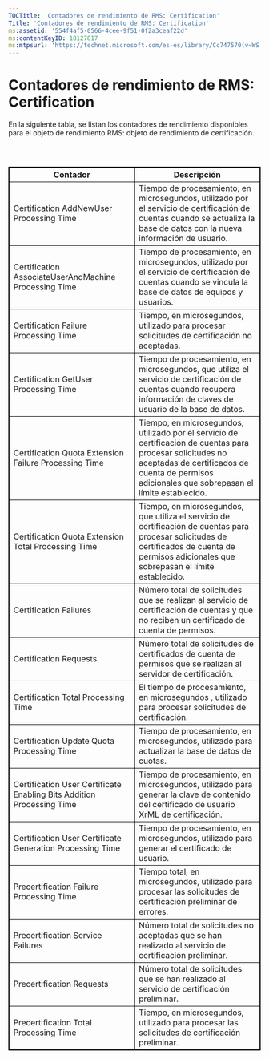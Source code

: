 ```yaml
---
TOCTitle: 'Contadores de rendimiento de RMS: Certification'
Title: 'Contadores de rendimiento de RMS: Certification'
ms:assetid: '554f4af5-0566-4cee-9f51-0f2a3ceaf22d'
ms:contentKeyID: 18127817
ms:mtpsurl: 'https://technet.microsoft.com/es-es/library/Cc747570(v=WS.10)'
---
```


Contadores de rendimiento de RMS: Certification
===============================================

En la siguiente tabla, se listan los contadores de rendimiento disponibles para el objeto de rendimiento RMS: objeto de rendimiento de certificación.

###  

 
<table style="border:1px solid black;">
<colgroup>
<col width="50%" />
<col width="50%" />
</colgroup>
<thead>
<tr class="header">
<th style="border:1px solid black;" >Contador</th>
<th style="border:1px solid black;" >Descripción</th>
</tr>
</thead>
<tbody>
<tr class="odd">
<td style="border:1px solid black;">Certification AddNewUser Processing Time</td>
<td style="border:1px solid black;">Tiempo de procesamiento, en microsegundos, utilizado por el servicio de certificación de cuentas cuando se actualiza la base de datos con la nueva información de usuario.</td>
</tr>
<tr class="even">
<td style="border:1px solid black;">Certification AssociateUserAndMachine Processing Time</td>
<td style="border:1px solid black;">Tiempo de procesamiento, en microsegundos, utilizado por el servicio de certificación de cuentas cuando se vincula la base de datos de equipos y usuarios.</td>
</tr>
<tr class="odd">
<td style="border:1px solid black;">Certification Failure Processing Time</td>
<td style="border:1px solid black;">Tiempo, en microsegundos, utilizado para procesar solicitudes de certificación no aceptadas.</td>
</tr>
<tr class="even">
<td style="border:1px solid black;">Certification GetUser Processing Time</td>
<td style="border:1px solid black;">Tiempo de procesamiento, en microsegundos, que utiliza el servicio de certificación de cuentas cuando recupera información de claves de usuario de la base de datos.</td>
</tr>
<tr class="odd">
<td style="border:1px solid black;">Certification Quota Extension Failure Processing Time</td>
<td style="border:1px solid black;">Tiempo, en microsegundos, utilizado por el servicio de certificación de cuentas para procesar solicitudes no aceptadas de certificados de cuenta de permisos adicionales que sobrepasan el límite establecido.</td>
</tr>
<tr class="even">
<td style="border:1px solid black;">Certification Quota Extension Total Processing Time</td>
<td style="border:1px solid black;">Tiempo, en microsegundos, que utiliza el servicio de certificación de cuentas para procesar solicitudes de certificados de cuenta de permisos adicionales que sobrepasan el límite establecido.</td>
</tr>
<tr class="odd">
<td style="border:1px solid black;">Certification Failures</td>
<td style="border:1px solid black;">Número total de solicitudes que se realizan al servicio de certificación de cuentas y que no reciben un certificado de cuenta de permisos.</td>
</tr>
<tr class="even">
<td style="border:1px solid black;">Certification Requests</td>
<td style="border:1px solid black;">Número total de solicitudes de certificados de cuenta de permisos que se realizan al servidor de certificación.</td>
</tr>
<tr class="odd">
<td style="border:1px solid black;">Certification Total Processing Time</td>
<td style="border:1px solid black;">El tiempo de procesamiento, en microsegundos , utilizado para procesar solicitudes de certificación.</td>
</tr>
<tr class="even">
<td style="border:1px solid black;">Certification Update Quota Processing Time</td>
<td style="border:1px solid black;">Tiempo de procesamiento, en microsegundos, utilizado para actualizar la base de datos de cuotas.</td>
</tr>
<tr class="odd">
<td style="border:1px solid black;">Certification User Certificate Enabling Bits Addition Processing Time</td>
<td style="border:1px solid black;">Tiempo de procesamiento, en microsegundos, utilizado para generar la clave de contenido del certificado de usuario XrML de certificación.</td>
</tr>
<tr class="even">
<td style="border:1px solid black;">Certification User Certificate Generation Processing Time</td>
<td style="border:1px solid black;">Tiempo de procesamiento, en microsegundos, utilizado para generar el certificado de usuario.</td>
</tr>
<tr class="odd">
<td style="border:1px solid black;">Precertification Failure Processing Time</td>
<td style="border:1px solid black;">Tiempo total, en microsegundos, utilizado para procesar las solicitudes de certificación preliminar de errores.</td>
</tr>
<tr class="even">
<td style="border:1px solid black;">Precertification Service Failures</td>
<td style="border:1px solid black;">Número total de solicitudes no aceptadas que se han realizado al servicio de certificación preliminar.</td>
</tr>
<tr class="odd">
<td style="border:1px solid black;">Precertification Requests</td>
<td style="border:1px solid black;">Número total de solicitudes que se han realizado al servicio de certificación preliminar.</td>
</tr>
<tr class="even">
<td style="border:1px solid black;">Precertification Total Processing Time</td>
<td style="border:1px solid black;">Tiempo, en microsegundos, utilizado para procesar las solicitudes de certificación preliminar.</td>
</tr>
</tbody>
</table>
